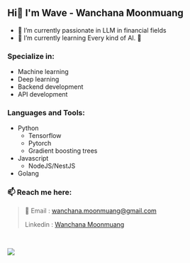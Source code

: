 ## Hi👋 I'm Wave - Wanchana Moonmuang

- 🔭 I’m currently passionate in LLM in financial fields
- 🌱 I’m currently learning Every kind of AI. 🤖

### Specialize in:
- Machine learning
- Deep learning
- Backend development
- API development
 
### Languages and Tools:
- Python
  - Tensorflow
  - Pytorch
  - Gradient boosting trees
- Javascript
  - NodeJS/NestJS
- Golang

### 📫 Reach me here: 
> 📧 Email : <wanchana.moonmuang@gmail.com>
> 
> Linkedin : [Wanchana Moonmuang](https://www.linkedin.com/in/wanchana-moonmuang-00984a15b/)

<br>

![](https://github-readme-stats.vercel.app/api?username=WanchanaMoonmuang&count_private=true&show_icons=true&hide_border=true&theme=tokyonight)
